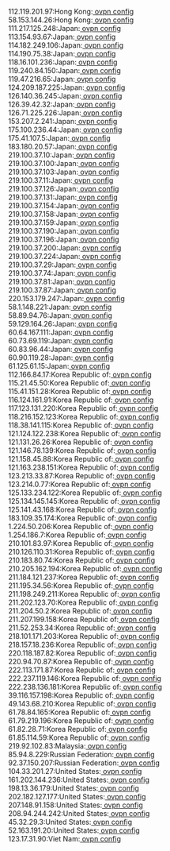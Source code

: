 112.119.201.97:Hong Kong:[ ovpn config](vpn/112_119_201_97.ovpn)  
58.153.144.26:Hong Kong:[ ovpn config](vpn/58_153_144_26.ovpn)  
111.217.125.248:Japan:[ ovpn config](vpn/111_217_125_248.ovpn)  
113.154.93.67:Japan:[ ovpn config](vpn/113_154_93_67.ovpn)  
114.182.249.106:Japan:[ ovpn config](vpn/114_182_249_106.ovpn)  
114.190.75.38:Japan:[ ovpn config](vpn/114_190_75_38.ovpn)  
118.16.101.236:Japan:[ ovpn config](vpn/118_16_101_236.ovpn)  
119.240.84.150:Japan:[ ovpn config](vpn/119_240_84_150.ovpn)  
119.47.216.65:Japan:[ ovpn config](vpn/119_47_216_65.ovpn)  
124.209.187.225:Japan:[ ovpn config](vpn/124_209_187_225.ovpn)  
126.140.36.245:Japan:[ ovpn config](vpn/126_140_36_245.ovpn)  
126.39.42.32:Japan:[ ovpn config](vpn/126_39_42_32.ovpn)  
126.71.225.226:Japan:[ ovpn config](vpn/126_71_225_226.ovpn)  
153.207.2.241:Japan:[ ovpn config](vpn/153_207_2_241.ovpn)  
175.100.236.44:Japan:[ ovpn config](vpn/175_100_236_44.ovpn)  
175.41.107.5:Japan:[ ovpn config](vpn/175_41_107_5.ovpn)  
183.180.20.57:Japan:[ ovpn config](vpn/183_180_20_57.ovpn)  
219.100.37.10:Japan:[ ovpn config](vpn/219_100_37_10.ovpn)  
219.100.37.100:Japan:[ ovpn config](vpn/219_100_37_100.ovpn)  
219.100.37.103:Japan:[ ovpn config](vpn/219_100_37_103.ovpn)  
219.100.37.11:Japan:[ ovpn config](vpn/219_100_37_11.ovpn)  
219.100.37.126:Japan:[ ovpn config](vpn/219_100_37_126.ovpn)  
219.100.37.131:Japan:[ ovpn config](vpn/219_100_37_131.ovpn)  
219.100.37.154:Japan:[ ovpn config](vpn/219_100_37_154.ovpn)  
219.100.37.158:Japan:[ ovpn config](vpn/219_100_37_158.ovpn)  
219.100.37.159:Japan:[ ovpn config](vpn/219_100_37_159.ovpn)  
219.100.37.190:Japan:[ ovpn config](vpn/219_100_37_190.ovpn)  
219.100.37.196:Japan:[ ovpn config](vpn/219_100_37_196.ovpn)  
219.100.37.200:Japan:[ ovpn config](vpn/219_100_37_200.ovpn)  
219.100.37.224:Japan:[ ovpn config](vpn/219_100_37_224.ovpn)  
219.100.37.29:Japan:[ ovpn config](vpn/219_100_37_29.ovpn)  
219.100.37.74:Japan:[ ovpn config](vpn/219_100_37_74.ovpn)  
219.100.37.81:Japan:[ ovpn config](vpn/219_100_37_81.ovpn)  
219.100.37.87:Japan:[ ovpn config](vpn/219_100_37_87.ovpn)  
220.153.179.247:Japan:[ ovpn config](vpn/220_153_179_247.ovpn)  
58.1.148.221:Japan:[ ovpn config](vpn/58_1_148_221.ovpn)  
58.89.94.76:Japan:[ ovpn config](vpn/58_89_94_76.ovpn)  
59.129.164.26:Japan:[ ovpn config](vpn/59_129_164_26.ovpn)  
60.64.167.111:Japan:[ ovpn config](vpn/60_64_167_111.ovpn)  
60.73.69.119:Japan:[ ovpn config](vpn/60_73_69_119.ovpn)  
60.83.96.44:Japan:[ ovpn config](vpn/60_83_96_44.ovpn)  
60.90.119.28:Japan:[ ovpn config](vpn/60_90_119_28.ovpn)  
61.125.61.15:Japan:[ ovpn config](vpn/61_125_61_15.ovpn)  
112.166.84.17:Korea Republic of:[ ovpn config](vpn/112_166_84_17.ovpn)  
115.21.45.50:Korea Republic of:[ ovpn config](vpn/115_21_45_50.ovpn)  
115.41.151.28:Korea Republic of:[ ovpn config](vpn/115_41_151_28.ovpn)  
116.124.161.91:Korea Republic of:[ ovpn config](vpn/116_124_161_91.ovpn)  
117.123.131.220:Korea Republic of:[ ovpn config](vpn/117_123_131_220.ovpn)  
118.216.152.123:Korea Republic of:[ ovpn config](vpn/118_216_152_123.ovpn)  
118.38.141.115:Korea Republic of:[ ovpn config](vpn/118_38_141_115.ovpn)  
121.124.122.238:Korea Republic of:[ ovpn config](vpn/121_124_122_238.ovpn)  
121.131.26.26:Korea Republic of:[ ovpn config](vpn/121_131_26_26.ovpn)  
121.146.78.139:Korea Republic of:[ ovpn config](vpn/121_146_78_139.ovpn)  
121.158.45.88:Korea Republic of:[ ovpn config](vpn/121_158_45_88.ovpn)  
121.163.238.151:Korea Republic of:[ ovpn config](vpn/121_163_238_151.ovpn)  
123.213.33.87:Korea Republic of:[ ovpn config](vpn/123_213_33_87.ovpn)  
123.214.0.77:Korea Republic of:[ ovpn config](vpn/123_214_0_77.ovpn)  
125.133.234.122:Korea Republic of:[ ovpn config](vpn/125_133_234_122.ovpn)  
125.134.145.145:Korea Republic of:[ ovpn config](vpn/125_134_145_145.ovpn)  
125.141.43.168:Korea Republic of:[ ovpn config](vpn/125_141_43_168.ovpn)  
183.109.35.174:Korea Republic of:[ ovpn config](vpn/183_109_35_174.ovpn)  
1.224.50.206:Korea Republic of:[ ovpn config](vpn/1_224_50_206.ovpn)  
1.254.186.7:Korea Republic of:[ ovpn config](vpn/1_254_186_7.ovpn)  
210.101.83.97:Korea Republic of:[ ovpn config](vpn/210_101_83_97.ovpn)  
210.126.110.31:Korea Republic of:[ ovpn config](vpn/210_126_110_31.ovpn)  
210.183.80.74:Korea Republic of:[ ovpn config](vpn/210_183_80_74.ovpn)  
210.205.162.194:Korea Republic of:[ ovpn config](vpn/210_205_162_194.ovpn)  
211.184.121.237:Korea Republic of:[ ovpn config](vpn/211_184_121_237.ovpn)  
211.195.34.56:Korea Republic of:[ ovpn config](vpn/211_195_34_56.ovpn)  
211.198.249.211:Korea Republic of:[ ovpn config](vpn/211_198_249_211.ovpn)  
211.202.123.70:Korea Republic of:[ ovpn config](vpn/211_202_123_70.ovpn)  
211.204.50.2:Korea Republic of:[ ovpn config](vpn/211_204_50_2.ovpn)  
211.207.199.158:Korea Republic of:[ ovpn config](vpn/211_207_199_158.ovpn)  
211.52.253.34:Korea Republic of:[ ovpn config](vpn/211_52_253_34.ovpn)  
218.101.171.203:Korea Republic of:[ ovpn config](vpn/218_101_171_203.ovpn)  
218.157.18.236:Korea Republic of:[ ovpn config](vpn/218_157_18_236.ovpn)  
220.118.187.82:Korea Republic of:[ ovpn config](vpn/220_118_187_82.ovpn)  
220.94.70.87:Korea Republic of:[ ovpn config](vpn/220_94_70_87.ovpn)  
222.113.171.87:Korea Republic of:[ ovpn config](vpn/222_113_171_87.ovpn)  
222.237.119.146:Korea Republic of:[ ovpn config](vpn/222_237_119_146.ovpn)  
222.238.136.181:Korea Republic of:[ ovpn config](vpn/222_238_136_181.ovpn)  
39.116.157.198:Korea Republic of:[ ovpn config](vpn/39_116_157_198.ovpn)  
49.143.68.210:Korea Republic of:[ ovpn config](vpn/49_143_68_210.ovpn)  
61.78.84.165:Korea Republic of:[ ovpn config](vpn/61_78_84_165.ovpn)  
61.79.219.196:Korea Republic of:[ ovpn config](vpn/61_79_219_196.ovpn)  
61.82.28.71:Korea Republic of:[ ovpn config](vpn/61_82_28_71.ovpn)  
61.85.114.59:Korea Republic of:[ ovpn config](vpn/61_85_114_59.ovpn)  
219.92.102.83:Malaysia:[ ovpn config](vpn/219_92_102_83.ovpn)  
85.94.8.229:Russian Federation:[ ovpn config](vpn/85_94_8_229.ovpn)  
92.37.150.207:Russian Federation:[ ovpn config](vpn/92_37_150_207.ovpn)  
104.33.201.27:United States:[ ovpn config](vpn/104_33_201_27.ovpn)  
161.202.144.236:United States:[ ovpn config](vpn/161_202_144_236.ovpn)  
198.13.36.179:United States:[ ovpn config](vpn/198_13_36_179.ovpn)  
202.182.127.177:United States:[ ovpn config](vpn/202_182_127_177.ovpn)  
207.148.91.158:United States:[ ovpn config](vpn/207_148_91_158.ovpn)  
208.94.244.242:United States:[ ovpn config](vpn/208_94_244_242.ovpn)  
45.32.29.3:United States:[ ovpn config](vpn/45_32_29_3.ovpn)  
52.163.191.20:United States:[ ovpn config](vpn/52_163_191_20.ovpn)  
123.17.31.90:Viet Nam:[ ovpn config](vpn/123_17_31_90.ovpn)  
